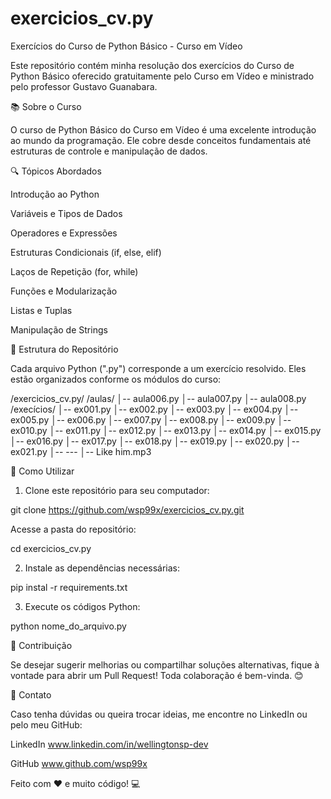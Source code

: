 # exercicios_cv.py

Exercícios do Curso de Python Básico - Curso em Vídeo

Este repositório contém minha resolução dos exercícios do Curso de Python Básico oferecido gratuitamente pelo Curso em Vídeo e ministrado pelo professor Gustavo Guanabara.

📚 Sobre o Curso

O curso de Python Básico do Curso em Vídeo é uma excelente introdução ao mundo da programação. Ele cobre desde conceitos fundamentais até estruturas de controle e manipulação de dados.

🔍 Tópicos Abordados

Introdução ao Python

Variáveis e Tipos de Dados

Operadores e Expressões

Estruturas Condicionais (if, else, elif)

Laços de Repetição (for, while)

Funções e Modularização

Listas e Tuplas

Manipulação de Strings

📝 Estrutura do Repositório

Cada arquivo Python (".py") corresponde a um exercício resolvido. Eles estão organizados conforme os módulos do curso:

/exercicios_cv.py/
/aulas/
│-- aula006.py
│-- aula007.py
│-- aula008.py
/execícios/
│-- ex001.py
│-- ex002.py
│-- ex003.py
│-- ex004.py
│-- ex005.py
│-- ex006.py
│-- ex007.py
│-- ex008.py
│-- ex009.py
│-- ex010.py
│-- ex011.py
│-- ex012.py
│-- ex013.py
│-- ex014.py
│-- ex015.py
│-- ex016.py
│-- ex017.py
│-- ex018.py
│-- ex019.py
│-- ex020.py
│-- ex021.py
│-- ---
│-- Like him.mp3



🚀 Como Utilizar

1. Clone este repositório para seu computador:

git clone https://github.com/wsp99x/exercicios_cv.py.git

Acesse a pasta do repositório:

cd exercicios_cv.py

2. Instale as dependências necessárias:

pip instal -r requirements.txt

3. Execute os códigos Python:

python nome_do_arquivo.py

💪 Contribuição

Se desejar sugerir melhorias ou compartilhar soluções alternativas, fique à vontade para abrir um Pull Request! Toda colaboração é bem-vinda. 😊

💌 Contato

Caso tenha dúvidas ou queira trocar ideias, me encontre no LinkedIn ou pelo meu GitHub:

LinkedIn
www.linkedin.com/in/wellingtonsp-dev

GitHub
www.github.com/wsp99x

Feito com ❤️ e muito código! 💻

